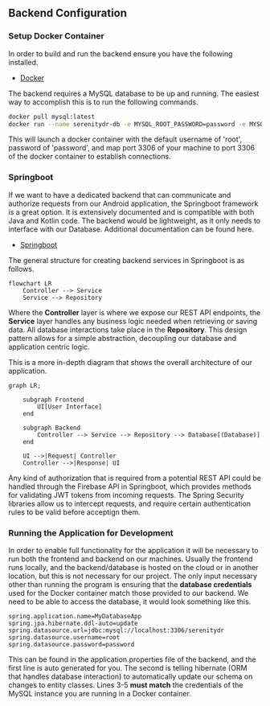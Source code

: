 ## Backend Configuration

### Setup Docker Container

In order to build and run the backend ensure you have the following installed.
-   [Docker](https://www.docker.com/products/docker-desktop)

The backend requires a MySQL database to be up and running.  The easiest way to accomplish this is to run the following commands.

```bash
docker pull mysql:latest
docker run --name serenitydr-db -e MYSQL_ROOT_PASSWORD=password -e MYSQL_DATABASE=serenitydr -p 3306:3306 -d mysql:latest
```

This will launch a docker container with the default username of 'root', password of 'password', and map port 3306 of your machine to port 3306 of the docker container to establish connections.

### Springboot

If we want to have a dedicated backend that can communicate and authorize requests from our Android application, the Springboot framework is a great option.  It is extensively documented and is compatible with both Java and Kotlin code.  The backend would be lightweight, as it only needs to interface with our Database.  Additional documentation can be found here.

-   [Springboot](https://docs.spring.io/spring-boot/index.html)

The general structure for creating backend services in Springboot is as follows.

```mermaid
flowchart LR
	Controller --> Service
	Service --> Repository
```

Where the **Controller** layer is where we expose our REST API endpoints, the **Service** layer handles any business logic needed when retrieving or saving data.  All database interactions take place in the **Repository**.  This design pattern allows for a simple abstraction, decoupling our database and application centric logic.

This is a more in-depth diagram that shows the overall architecture of our application.

```mermaid 
graph LR;

    subgraph Frontend
        UI[User Interface]
    end

    subgraph Backend
        Controller --> Service --> Repository --> Database[(Database)]
    end

    UI -->|Request| Controller
    Controller -->|Response| UI

```

Any kind of authorization that is required from a potential REST API could be handled through the Firebase API in Springboot, which provides methods for validating JWT tokens from incoming requests.  The Spring Security libraries allow us to intercept requests, and require certain authentication rules to be valid before acceptign them.

### Running the Application for Development

In order to enable full functionality for the application it will be necessary to run both the frontend and backend on our machines.  Usually the frontend runs locally, and the backend/database is hosted on the cloud or in another location, but this is not necessary for our project.  The only input necessary other than running the program is ensuring that the **database credentials** used for the Docker container match those provided to our backend.  We need to be able to access the database, it would look something like this.

```
spring.application.name=MyDatabaseApp
spring.jpa.hibernate.ddl-auto=update
spring.datasource.url=jdbc:mysql://localhost:3306/serenitydr
spring.datasource.username=root
spring.datasource.password=password

```

This can be found in the application.properties file of the backend, and the first line is auto generated for you.  The second is telling hibernate (ORM that handles database interaction) to automatically update our schema on changes to entity classes.  Lines 3-5 **must match** the credentials of the MySQL instance you are running in a Docker container.
